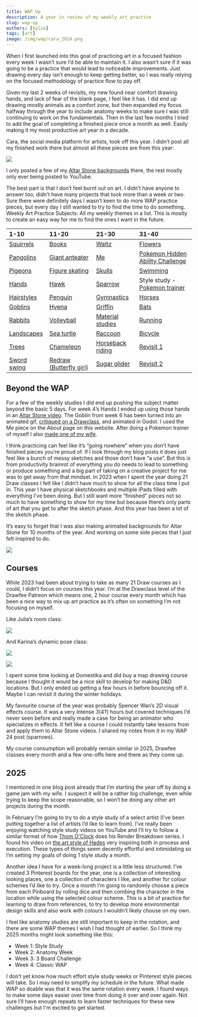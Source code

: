 ```yaml
---
title: WAP Up
description: A year in review of my weekly art practice
slug: wap-up
authors: [kylie]
tags: [art]
image: /img/wap/cara_2024.png
---
```


When I first launched into this goal of practicing art in a focused fashion every week I wasn’t sure I’d be able to maintain it. I also wasn’t sure if it was going to be a practice that would lead to noticeable improvements. Just drawing every day isn’t enough to keep getting better, so I was really relying on the focused methodology of practice flow to pay off.

Given my last 2 weeks of revisits, my new found near comfort drawing hands, and lack of fear of the blank page, I feel like it has. I did end up drawing mostly animals as a comfort zone, but then expanded my focus halfway through the year to include anatomy weeks to make sure I was still continuing to work on the fundamentals. Then in the last few months I tried to add the goal of completing a finished piece once a month as well. Easily making it my most productive art year in a decade.

Cara, the social media platform for artists, took off this year. I didn’t post all my finished work there but almost all these pieces are from this year:

![](/img/wap/cara_2024.png)

<!-- truncate -->

I only posted a few of my [Altar Stone backgrounds](https://www.youtube.com/@altarstone) there, the rest mostly only ever being posted to YouTube.

The best part is that I don’t feel burnt out on art. I didn’t have anyone to answer too, didn’t have many projects that took more than a week or two. Sure there were definitely days I wasn’t keen to do more WAP practice pieces, but every day I still wanted to try to find the time to do something.
Weekly Art Practice Subjects:
All my weekly themes in a list. This is mostly to create an easy way for me to find the ones I want in the future.


|1-10 | 11-20| 21-30| 31-40|
| :---- | :---- | :---- | :---- |
| [Squirrels](https://www.kymira.ca/blog/wap-1) | [Books](https://www.kymira.ca/blog/wap-11) | [Waltz](https://www.kymira.ca/blog/wap-21) | [Flowers](https://www.kymira.ca/blog/wap-31) |
| [Pangolins](https://www.kymira.ca/blog/wap-2) | [Giant anteater](https://www.kymira.ca/blog/wap-12) | [Me](https://www.kymira.ca/blog/wap-22-23) | [Pokemon Hidden Ability Challenge](https://www.kymira.ca/blog/wap-32) |
| [Pigeons](https://www.kymira.ca/blog/wap-3) | [Figure skating](https://www.kymira.ca/blog/wap-13) | [Skulls](https://www.kymira.ca/blog/wap-22-23) | [Swimming](https://www.kymira.ca/blog/wap-33) |
| [Hands](https://www.kymira.ca/blog/wap-4) | [Hawk](https://www.kymira.ca/blog/wap-14) | [Sparrow](https://www.kymira.ca/blog/wap-24) | Style study - [Pokemon trainer](https://www.kymira.ca/blog/wap-34) |
| [Hairstyles](https://www.kymira.ca/blog/wap-5) | [Penguin](https://www.kymira.ca/blog/wap-15) | [Gymnastics](https://www.kymira.ca/blog/wap-25) | [Horses](https://www.kymira.ca/blog/wap-35) |
| [Goblins](https://www.kymira.ca/blog/wap-6) | [Hyena](https://www.kymira.ca/blog/wap-16) | [Griffin](https://www.kymira.ca/blog/wap-26) | [Bats](https://www.kymira.ca/blog/wap-36) |
| [Rabbits](https://www.kymira.ca/blog/wap-7) | [Volleyball](https://www.kymira.ca/blog/wap-17) | [Material studies](https://www.kymira.ca/blog/wap-27) | [Running](https://www.kymira.ca/blog/wap-37) |
| [Landscapes](https://www.kymira.ca/blog/wap-8) | [Sea turtle](https://www.kymira.ca/blog/wap-18) | [Raccoon](https://www.kymira.ca/blog/wap-28) | [Bicycle](https://www.kymira.ca/blog/wap-38) |
| [Trees](https://www.kymira.ca/blog/wap-9) | [Chameleon](https://www.kymira.ca/blog/wap-19) | [Horseback riding](https://www.kymira.ca/blog/wap-29) | [Revisit 1](https://www.kymira.ca/blog/wap-39)|
| [Sword swing](https://www.kymira.ca/blog/wap-10) | [Redraw (Butterfly girl)](https://www.kymira.ca/blog/wap-20) | [Sugar glider](https://www.kymira.ca/blog/wap-30) | [Revisit 2](https://www.kymira.ca/blog/wap-40) |

## Beyond the WAP

For a few of the weekly studies I did end up pushing the subject matter beyond the basic 5 days. For week 4’s Hands I ended up using those hands in an [Altar Stone video](https://www.youtube.com/watch?v=fBSK7HGX5Nc). The Goblin from week 6 has been turned into an animated gif, [critiqued on a Drawclass](https://www.youtube.com/live/lpQ1jxd11gk?si=6_Cmi73tp87CkN_3&t=6860), and animated in Godot. I used the Me piece on the About page on this website. After doing a Pokemon trainer of myself I also [made one of my wife](https://bsky.app/profile/kymira.ca/post/3lbwsojqvw223).

I think practicing can feel like it’s “going nowhere” when you don’t have finished pieces you’re proud of. If I look through my blog posts it does just feel like a bunch of messy sketches and those don’t have “a use”. But this is from productivity brainrot of everything you do needs to lead to something or produce something and a big part of taking on a creative project for me was to get away from that mindset. In 2023 when I spent the year doing 21 Draw classes I felt like I didn’t have much to show for all the class time I put in. This year I have physical sketchbooks and multiple iPads filled with everything I’ve been doing. But I still want more “finished” pieces not so much to have something to show for my time but because there’s only parts of art that you get to after the sketch phase. And this year has been a lot of the sketch phase.

It’s easy to forget that I was also making animated backgrounds for Altar Stone for 10 months of the year. And working on some side pieces that I just felt inspired to do.

![](/img/artwork/ikto-elden.png)

## Courses

While 2023 had been about trying to take as many 21 Draw courses as I could, I didn’t focus on courses this year. I’m at the Drawclass level of the Drawfee Patreon which means one, 2 hour course every month which has been a nice way to mix up art practice as it’s often on something I’m not focusing on myself.

Like Julia’s room class:

![](/img/artwork/drawclass-interiors.jpg)

And Karina’s dynamic pose class:

![](/img/artwork/drawclass-dynamicposes-1.jpg)

![](/img/artwork/drawclass-dynamicposes-2.jpg)

I spent some time looking at Domestika and did buy a map drawing course because I thought it would be a nice skill to develop for making D&D locations. But I only ended up getting a few hours in before bouncing off it. Maybe I can revisit it during the winter holidays.

My favourite course of the year was probably Spencer Wan’s 2D visual effects course. It was a very intense 3(4?) hours but covered techniques I’d never seen before and really made a case for being an animator who specializes in effects. It felt like a course I could instantly take lessons from and apply them to Altar Stone videos. I shared my notes from it in my WAP 24 post (sparrows).

My course consumption will probably remain similar in 2025, Drawfee classes every month and a few one-offs here and there as they come up. 

## 2025

I mentioned in one blog post already that I’m starting the year off by doing a game jam with my wife. I suspect it will be a rather big challenge, even while trying to keep the scope reasonable, so I won’t be doing any other art projects during the month. 

In February I’m going to try to do a style study of a select artist (I’ve been putting together a list of artists I’d like to learn from). I’ve really been enjoying watching style study videos on YouTube and I’ll try to follow a similar format of how [Thom O'Clock](https://www.youtube.com/@thomoclock) does his Render Breakdown series. I found his video on [the art style of Hades](https://www.youtube.com/watch?v=abHLAgvhUGs) very inspiring both in process and execution. These types of things seem decently effortful and intimidating so I’m setting my goals of doing 1 style study a month.

Another idea I have for a week-long project is a little less structured. I’ve created 3 Pinterest boards for the year, one is a collection of interesting looking places, one a collection of characters I like, and another for colour schemes I’d like to try. Once a month I’m going to randomly choose a piece from each Pinboard by rolling dice and then combing the character in the location while using the selected colour scheme. This is a bit of practice for learning to draw from references, to try to develop more environmental design skills and also work with colours I wouldn’t likely choose on my own.

I feel like anatomy studies are still important to keep in the rotation, and there are some WAP themes I wish I had thought of earlier. So I think my 2025 months might look something like this:

* Week 1: Style Study
* Week 2: Anatomy Week
* Week 3: 3 Board Challenge
* Week 4: Classic WAP

I don’t yet know how much effort style study weeks or Pinterest style pieces will take. So I may need to simplify my schedule in the future. What made WAP so doable was that it was the same rotation every week. I found ways to make some days easier over time from doing it over and over again. Not sure I’ll have enough repeats to learn faster techniques for these new challenges but I'm excited to get started.
